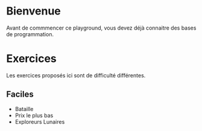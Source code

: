 # Bienvenue

Avant de commmencer ce playground, vous devez déjà connaitre des bases de programmation.


# Exercices

Les exercices proposés ici sont de difficulté différentes.
## Faciles
+ Bataille
+ Prix le plus bas
+ Exploreurs Lunaires


